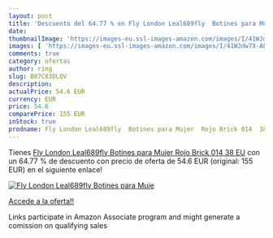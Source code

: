 ```yaml
---
layout: post
title: 'Descuento del 64.77 % en Fly London Leal689fly  Botines para Muje'
date: 
thumbnailImage: 'https://images-eu.ssl-images-amazon.com/images/I/41WJdw7X-AL._SL200_.jpg'
images: [ 'https://images-eu.ssl-images-amazon.com/images/I/41WJdw7X-AL._SL200_.jpg' ]
comments: true
category: ofertas
author: ring
slug: B07C83DLQV
description:
actualPrice: 54.6 EUR
currency: EUR
price: 54.6
comparePrice: 155 EUR
inStock: true
prodname: Fly London Leal689fly  Botines para Mujer  Rojo Brick 014  38 EU
---
```


Tienes [Fly London Leal689fly  Botines para Mujer  Rojo Brick 014  38 EU](https://www.amazon.es/dp/B07C83DLQV/?tag=tolees-21) con un 64.77 % de descuento con precio de oferta de 54.6 EUR (original: 155 EUR) en el siguiente enlace!

[![Fly London Leal689fly  Botines para Muje](https://images-eu.ssl-images-amazon.com/images/I/41WJdw7X-AL._SL200_.jpg)](https://www.amazon.es/dp/B07C83DLQV/?tag=tolees-21)

[Accede a la oferta!!](https://www.amazon.es/dp/B07C83DLQV/?tag=tolees-21)

Links participate in Amazon Associate program and might generate a comission on qualifying sales


